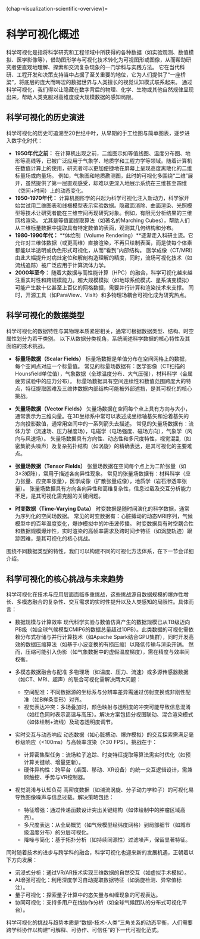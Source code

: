(chap-visualization-scientific-overview)=
# 科学可视化概述

科学可视化是指将科学研究和工程领域中所获得的各种数据（如实验观测、数值模拟、医学影像等），借助图形学与可视化技术转化为可视图形或图像，从而帮助研究者更直观地理解、探索和交流复杂现象的一门学科与实践方法。
它在当代科研、工程开发和决策支持当中占据了至关重要的地位，它为人们提供了“一座桥梁”，将底层的庞大而晦涩的数据世界与人类擅长的视觉认知模式联系起来。
通过科学可视化，我们得以让隐藏在数字背后的物理、化学、生物或其他自然规律显现出来，帮助人类克服对高维度或大规模数据的感知局限。

## 科学可视化的历史演进
科学可视化的历史可追溯至20世纪中叶，从早期的手工绘图与简单图表，逐步进入数字化时代： 
- **1950年代之前：**
在计算机出现之前，二维图示如等值线图、温度分布图、地形等高线等，已被广泛应用于气象学、地质学和工程力学等领域。随着计算机在数值计算上的使用，研究者可以更加便捷地在屏幕上呈现高度离散化的二维标量场或向量场。
例如，气象图和地质勘测图，此时的可视化多围绕“二维”展开，虽然提供了第一层直观感受，却难以更深入地展示系统在三维甚至四维（空间+时间）上的动态变化。
- **1950-1970年代：**
计算机图形学的兴起为科学可视化注入新动力，科学家开始尝试用二维图表和线框模型表示实验数据。隐藏面消除、曲面渲染、光照模型等技术让研究者能在三维空间再现研究对象。例如，有限元分析结果的三维网格渲染。
尤其是等值面提取算法（如著名的Marching Cubes），帮助人们从三维标量数据中提取具有特定数值的表面，观测其几何结构和分布。 
- **1980-1990年代：**
**体绘制（Volume Rendering）**逐渐走入科研主流。它允许对三维体数据（或更高维）直接渲染，不再只绘制表面，而是使每个体素都能以半透明或伪色形式可视化，从而“看到”内部结构。
医学成像（CT/MRI）由此大幅提升对病灶定位和解剖构造理解的精度，同时，流场可视化技术（如流线追踪）被广泛应用于计算流体力学。
- **2000年至今：**
随着大数据与高性能计算（HPC）的融合，科学可视化越来越注重实时性和跨规模能力。超大规模模拟（如地球系统模式、星系演变模拟）可能产生数十亿甚至上百亿的网格数据，需要并行计算和渲染技术来支撑。
同时，开源工具（如ParaView、VisIt）和多物理场耦合可视化成为研究热点。


## 科学可视化的数据类型

科学可视化的数据特性与其物理本质紧密相关，通常可根据数据类型、结构、时空属性划分为若干类别。
以下从数据分类视角，系统阐述科学数据的核心特性及其面临的技术挑战。

- **标量场数据（Scalar Fields）**
标量场数据是单值分布在空间网格上的数据，每个空间点对应一个标量值。
常见的标量场数据有：医学影像（CT扫描的Hounsfield单位值），气象数据（全球温度分布、大气压强），材料科学（金属疲劳试验中的应力分布）。
标量场数据具有空间连续性和数值范围跨度大的特点，特征提取困难及三维体数据内部结构可能被外部遮挡，是其可视化的核心挑战。

- **矢量场数据（Vector Fields）**
矢量场数据在空间每个点上具有方向与大小，通常表示为三维向量。在3D坐标系中常可以表述成坐标轴基矢和沿着基矢的方向投影数值，通常用空间中的一系列箭头去描述。
常见的矢量场数据有：流体力学（流速场、压力梯度场），电磁学（电场强度、磁场方向），气象学（风向与风速场）。
矢量场数据具有方向性、动态性和多尺度特性，视觉混乱（如密集箭头噪声）及复杂拓扑结构（如涡旋）的精确表达，是其可视化的主要难点。

- **张量场数据（Tensor Fields）**
张量场数据在空间每个点上为二阶张量（如3×3矩阵），常用于描述各向异性现象。
常见的张量场数据有：材料科学（应力张量、应变率张量），医学成像（扩散张量成像），地质学（岩石渗透率张量）。
张量场数据具有方向各向异性和高维复杂性，信息过载及交互分析能力不足，是其可视化需克服的关键问题。

- **时变数据（Time-Varying Data）**
时变数据是随时间演化的科学数据，通常为序列化的空间场数据。
常见的时变数据有：心脏搏动的动态MRI序列，气候模型中的百年温度变化，爆炸模拟中的冲击波传播。
时变数据具有时空耦合性和数据规模爆炸性，实时渲染的高帧率需求及跨时间步特征（如涡旋轨迹）跟踪困难，是其可视化的核心挑战。


围绕不同数据类型的特性，我们可以构建不同的可视化方法体系，在下一节会详细介绍。



## 科学可视化的核心挑战与未来趋势
科学可视化在技术与应用层面面临多重挑战，这些挑战源自数据规模的爆炸性增长、多模态融合的复杂性、交互需求的实时性提升以及人类感知的局限性。具体而言：

- 数据规模与计算效率
现代科学实验与数值仿真产生的数据规模已从TB级迈向PB级（如全球气候模型CMIP6的数据总量超过10PB）。此类数据的可视化需依赖分布式存储与并行计算技术（如Apache Spark结合GPU集群），同时开发高效的数据压缩算法（如基于小波变换的有损压缩）以降低传输与渲染开销。
然而，压缩可能引入伪影（如气象数据中的虚假温度梯度），需在精度与效率间权衡。

- 多模态数据融合与配准
多物理场（如温度、压力、流速）或多源传感器数据（如CT、MRI、超声）的联合可视化需解决两大问题：
  - 空间配准：不同数据源的坐标系与分辨率差异需通过仿射变换或非刚性配准（如B样条变形）对齐。
  - 视觉表达冲突：多场叠加时，颜色映射与透明度的冲突可能导致信息混淆（如红色同时表示高温与高压）。解决方案包括分视图联动、混合渲染模式（如体绘制+流线）及动态透明度调节。

- 实时交互与动态响应
动态数据（如心脏搏动、爆炸模拟）的交互探索需满足毫秒级响应（<100ms）与高帧率渲染（≥30 FPS）。挑战在于：
  - 计算密集型任务：流场粒子追踪、时变特征提取等算法需实时优化（如预计算关键帧、增量更新）。
  - 硬件异构性：跨平台（桌面、移动、XR设备）的统一交互逻辑设计，需兼顾触控、手势与VR控制器。

- 视觉混淆与认知负荷
高密度数据（如湍流涡旋、分子动力学粒子）的可视化易导致图像噪声与信息过载。解决策略包括：
  - 特征增强：通过传递函数设计突出关键结构（如体绘制中的肿瘤区域高亮）。
  - 多尺度表达：从全局概览（如气候模型经纬度网格）到局部细节（如城市级温度分布）的分层可视化。
  - 降噪与简化：基于拓扑分析（如持续同源性）过滤噪声，保留显著特征。

同时随着技术的进步与跨学科的融合，科学可视化也迎来新的发展机遇，正朝着以下方向发展：

- 沉浸式分析：通过VR/AR技术实现三维数据的自然交互（如虚拟手术模拟）。
- AI增强可视化：利用深度学习自动提取数据特征（如涡旋检测、异常值标注）。
- 量子可视化：探索量子计算中的态矢量与纠缠现象的可视表达。
- 协同可视化：支持多用户在线协作分析（如全球气候团队的分布式可视化平台）。

科学可视化的挑战与趋势本质是“数据-技术-人类”三角关系的动态平衡，人们需要跨学科协作以构建“可解释、可协作、可信任”的下一代可视化范式。